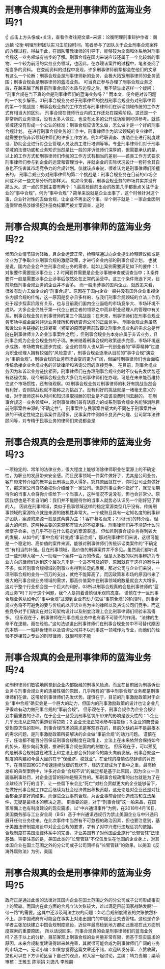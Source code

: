 # 刑事合规真的会是刑事律师的蓝海业务吗?1

☝ 点击上方头像或+关注，查看作者往期文章~来源：论衡明理刑事辩护作者：魏远麟 论衡·明理刑辩团队实习生前段时间，笔者参与了团队关于企业刑事合规案件的办理过程，得益于此，在团队带教律师的引导下，能够较为全面和体系地对刑事合规这一业务领域有初步的了解。刑事合规在国内来说应该还属于一个比较新的事物、一个较为前沿的实务业务领域，也因此，在办理该案件的过程中，笔者查阅了相当多的资料。 在查阅资料的过程中发现，许多刑事律师前辈都会在他们的文章有这么一个论断：刑事合规会是刑事律师新的业务，会极大拓宽刑事律师的业务范围；刑事合规会是刑事律师的蓝海业务。 可当真正参与办理了刑事合规业务之后，在越来越了解目前刑事合规的本质与边界之后，我不禁生出这样一个疑问： “刑事合规在当下真的会是刑事律师们的蓝海业务吗？” 而本文，便会是对该问题的一个初步解答。01刑事合规业务对于刑事律师的挑战刑事合规业务对刑事律师的第一个挑战是：刑事合规业务的工作方式与刑事律师们在诉讼领域传统的工作方式有相当大的区别。 刑事合规在律师行业内的工作还处在探索阶段。这还是一个非常新的业务领域，没有太多人做过，也没有太多的公开成功案例可供参考。就该领域还没有形成一个公认的标准：刑事合规应该怎么做，怎么做才是一个好的刑事合规计划。 在进行刑事合规业务的工作中，刑事律师作为诉讼领域的专业律师，就需要参照非诉领域律师们的许多工作方法，例如尽职调查、协助企业进行制度建设、协助企业进行对企业管理人员及员工进行培训等等。专业刑事律师们对于刑事领域的法律功底和业务知识当然是比一般的非诉律师们深厚的，但需要承认的是，以上的工作方式和刑事律师们传统的工作方式有相当的差别——该类工作方式要求刑事律师们参与到企业的运营和管理当中，并就企业的实际状况设计一套符合其自身也不伤害其市场竞争力的合规计划。仅就该点来说，很难认为是刑事律师们所擅长的。 刑事合规业务对刑事律师的第二个挑战是：刑事合规业务在目前的市场空间或不如一些文章分析的那样大。 就如今来看，刑事合规业务的市场其实并没有那么大。这一点的原因主要有两个：1.最高检目前出台的政策几乎都重点关注于企业的“事中合规”。何为“事中合规”？简单来说就是企业出事了，这个时候针对这个事，企业针对性的去做合规，让企业不再出这个事。举个例子就是：一家企业因制造假冒商品涉嫌侵犯注册商标罪而被立案调查，这时

# 刑事合规真的会是刑事律师的蓝海业务吗?2

候因企业情节较为轻微，且企业运营正常，检察院通过向企业提出检察建议抑或是企业为了争取企业刑事合规的激励政策，才进行企业内部的刑事合规计划。 也就是说，国内企业会产生刑事合规业务的需求，就如上案例需要满足如下的要件：1.对象要件需要是涉事企业；2.时间要件需要是企业涉事被审查或调查当中；3.条件要件一般是需要涉事企业涉事后依然处在正常的运营中。这三个条件筛选下来，目前能做刑事合规业务的企业并不会多。 而一般未涉事的国内企业，就政策来看，很难有动力去做企业的“刑事合规”。原因在于国内企业一般并没有国外企业重视企业内部合规的传统，这一原因是复杂且多样的，与我们刑事合规领域的立法工作仍处于起步探索阶段有关系，也与目前我们国内企业面临的市场竞争大、市场环境不成熟、大多企业仍处于第一代企业创立者的领导之中而非职业经理人的管理中有关系。刑事合规业务对刑事律师的第三个挑战是：在未来，刑事律师们在刑事合规业务市场中或会面对非诉业务律所和传统咨询公司的正面竞争。 刑事合规业务虽然和诉讼业务链接的比较紧密（紧密的原因是目前政策让刑事合规业务的需求总是伴随在刑事律师介入企业涉事案件之后），但刑事合规业务本身应属于非诉业务，且刑事合规为企业合规业务的子项。未来随着刑事合规的政策逐步完善，市场环境逐步成熟，市场教育也逐步完成，企业的领导人也从第一代创业者的“草莽精神”过渡为职业经理人拥有较强的“风险意识”，刑事合规会逐渐从目前的“事中合规”演变为“事前合规”。刑事合规的业务市场会变的更为广阔，但届时刑事律师们也会面临传统承接企业合规业务的非诉律所和咨询公司的直接竞争。 在目前，刑事合规业务因为和诉讼业务链接紧密，刑事律师们在办理刑事合规业务时不仅有先发优势还有路径优势，现今刑事合规业务大多仍为刑事律师们在办理。可是在未来能否维持住这个市场惯性，还有待观察。02刑事合规业务对刑事律师的利好有挑战当然会有利好，否则挑战也就不能称之为挑战了。没有利好的挑战就是一堵毫无意义的墙，对于律师这种以时间和知识换取报酬的职业是不应该浪费时间去翻的。 在刑事合规这一业务领域中，对刑事律师们最有诱惑力的或系刑事合规业务能够消除目前刑事案件来源的“不确定性”。 刑事案件与民事案件最大的不同在于刑事案件来源的不确定性较之民事案件高得多。民事案件中例如不良资产处理、公司常年法律顾问等，对专精于民事业务的律师们来说都会是

# 刑事合规真的会是刑事律师的蓝海业务吗?3

一项稳定的、常年的法律业务，很大程度上能够消除律师职业在案源上的不确定性，为职业的发展带来安全感。而且民事领域一件案件做好了，尤其是公司业务，客户带来转介绍的概率会比刑事业务大得多。究其原因就在于，你将公司业务做好了，那这家公司自然会把你介绍给下一家公司。但是刑事业务你做好了，就无法期待你的当事人会将你介绍给下一个当事人，这种情况不说没有，但也会非常少。原因我想也是不言自明的：我们并不能期待你的当事人就势必认识另一个刚好犯了罪的人。 因此在刑事领域，类似于民事领域这样的稳定案源类型几乎没有。传统刑事领域的案源特点就是来源的随机性非常大。一个成熟且具有一定知名度的刑事辩护团队，案源的来源一般是这两类为主：1.客户慕名而来；2.同行们的转介绍。但最大的问题，这两种主要的来源都有较大的不稳定性，刑事律师们并不清楚什么时候案子会来，也几乎不存在什么稳定的案源渠道。 但如若刑事合规业务得到较大的发展，从如今的“事中合规”转变成“事前合规”，那对刑事律师们来说，这很可能是一个稳定的、高价值的案件来源，能够对刑事律师们传统诉讼类案件的“不确定性”有相当的补强。且在刑事领域，高价值的刑事案件并不多见。虽然我们都听说过一些刑辩大咖一人一助理一个案件一百万的传说，但是大多数的以刑事辩护为专业方向的律师们达到这个层次几乎是一个遥不可及的梦，原因就在于这样的案件并不多。如若刑事合规领域的刑事业务得到长足的发展，那对公司与企业们来说，一项刑事合规的业务一百万的支出，就绝不能算高了。而因政策和市场的原因带来了极大的刑事合规业务领域的需求，那高价值案件在刑事领域的数量就会大大增多，这对于整个行业都会是一个巨大的利好。03所以刑事合规真的会是刑事律师的“蓝海业务”吗？对于这个问题，我个人是抱着谨慎但乐观的态度。 谨慎在于一旦刑事合规业务从如今的“事中合规”过渡到企业有动力去做“事前合规”的阶段时，刑事合规业务将不可避免的要与传统的以非诉业务为主的律所以及咨询公司们竞争。而这些竞争对手们确实在对公司架构设计以及制度治理上会比刑事律师们经验丰富得多。 但乐观在于，刑事律师在刑事合规业务中也有着不可替代的作用。“法律的生命不在逻辑，而在经验。”这句法谚道出刑事律师们在刑事合规业务中不可替代原因的本质——一般非诉律师以及咨询公司并不以刑事这一领域作为专业，而他们的经验不足相较之专业的刑辩律师，就很可能不能

# 刑事合规真的会是刑事律师的蓝海业务吗?4

如刑辩律师们敏锐地察觉到企业内部隐藏的刑事风险点。而且在目前因为刑事诉讼业务与刑事合规业务的连接性强的原因，几乎所有的“事中刑事合规”业务都是刑事律师们在做，这带给刑事律师们先发优势。谨慎在于，目前的刑事激励政策对于企业“事中合规”确实会是一个巨大的动力，但国内的刑事激励政策的设计也让企业几乎很难有动力做刑事合规的“事前合规”。 但乐观在于，刑事合规作为企业合规计划中最重要的子项，在于企业一旦受到刑事惩罚所带来的影响是毁灭性的：1.企业几乎无法从正常的渠道获得贷款；2.企业无法正常地参与招投标；3.企业的商誉会受到毁灭性的影响。刑事合规市场的需求是客观存在的，目前欠缺的并不是最根本的需求问题，是刑事激励政策所要解决的企业做“事前合规”的动力问题。 谨慎在于，任谁都不能百分百保证刑事合规制度在政策上、立法上在未来依然会保持如今的势头，稳步向前发展，推进刑事合规在国内的制度化。 但乐观在于，可以预见的是刑事合规制度在政策上和立法上都会保持如今的势头向前发展。刑事合规这一制度的构建如今最大目的在于“保经济，稳就业”。在全球的疫情依然肆虐的背景下，在目前国家GDP增速连续放缓的现状下，经济无疑成为了重中之重。最高检发布的典型案例中，许多对企业“合规不诉”的裁定都是基于此原因，因为企业一旦面临刑事处罚，对企业运营的影响是毁灭性的。那刑事合规政策的出台就是为了在全球经济下行的当下，让一些留下来会比“死亡”对社会贡献更大的企业能够留下，在做好刑事合规工作之后继续为社会经济做出积极贡献，这无论是对企业还是对社会都会是更好的结果。而促进企业事前合规，为企业事前合规创造政策和立法条件，无疑是最根本的解决之道。 更重要的是，对于“刑事合规”这一舶来品，在国家层面上也有制度建设的现实需求。以“中兴通讯事件”为例，在2018年4月16日，美国商务部与工业安全局（BIS）基于中兴通讯违规行为禁止美国企业与中兴通讯展开任何业务往来。在此次事件中当然有不可忽视的政治因素，但也要注意到，基于美国法律制度建设中对企业合规的要求，才有了对中兴进行违规惩罚的依据。 合规制度在美国法律体系中的完善，才让美国有了对他国企业施行“长臂管辖”法律基础。需要注意的是，美国此类的“长臂管辖”不仅仅发生在他国的企业身上，对其本国企业在国土范围之外的分公司或子公司同样有“长臂管辖”的效果。以美国《反海外腐败法》为例，美国

# 刑事合规真的会是刑事律师的蓝海业务吗?5

政府正是通过此类的法律对其国内企业在国土范围之外的分公司或子公司形成事实上的管辖。而国内在此方面的合规立法欠账较大，难以满足目前国家战略发展“一带一路”的需要。这其中还涉及司法主权的问题：如若合规制度建设的欠账依然补不上，那中国政府有可能会在事实上对走出国门的中国企业失去管辖。这也是许多学者主张加快建立中国合规制度建设，近些年最高检到地方都如此重视在此方面制度探索的重要原因。 所以话说回来，刑事合规真的会是刑事律师们的蓝海业务吗？基于以上的分析，目前客观上刑事合规的业务量非常有限，但基于现实需求的原因，未来合规制度建设得越来越完善，其就很可能会成为刑事律师们广阔的业务的市场之一。无讼小编：如果您觉得这篇文章还不错，欢迎转发分享、点赞收藏，您也可以在下方评论区留下自己的观点，和大家一起讨论。主编：靖力责编：梁萌审核：王雅玉 陈丽娟 刘逸凡 李雅朋

